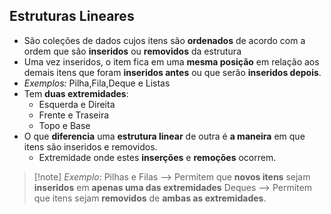 ## Estruturas Lineares
- São coleções de dados cujos itens são **ordenados** de acordo com a ordem que são **inseridos** ou **removidos** da estrutura
- Uma vez inseridos, o item fica em uma **mesma posição** em relação aos demais itens que foram **inseridos antes** ou que serão **inseridos depois**.
- *Exemplos:* Pilha,Fila,Deque e Listas
- Tem **duas extremidades**:
	- Esquerda e Direita
	- Frente e Traseira
	- Topo e Base
- O que **diferencia** uma **estrutura linear** de outra é **a maneira** em que itens são inseridos e removidos. 
	- Extremidade onde estes **inserções** e **remoções** ocorrem. 

> [!note] *Exemplo*: 
 >Pilhas e Filas --> Permitem que **novos itens** sejam **inseridos** em **apenas uma das extremidades**
>Deques --> Permitem que itens sejam **removidos** de **ambas as extremidades**.
